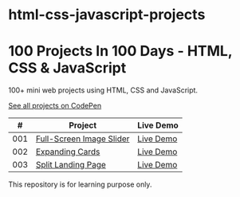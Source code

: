 # html-css-javascript-projects

# 100 Projects In 100 Days - HTML, CSS & JavaScript

100+ mini web projects using HTML, CSS and JavaScript.

[See all projects on CodePen](https://codepen.io/collection/xKgbQQ)

|  #  | Project                                                                                                                                  | Live Demo                                                |
| :-: | ---------------------------------------------------------------------------------------------------------------------------------------- | -------------------------------------------------------- |
| 001 | [Full-Screen Image Slider](https://github.com/VinmayiSwamy/html-css-javascript-projects/tree/main/001-full%20screen%20image%20slider)         | [Live Demo](https://codepen.io/theCoderV/full/vYpxNqZ)  |
| 002 | [Expanding Cards](https://github.com/VinmayiSwamy/html-css-javascript-projects/tree/main/002-expanding%20cards)         | [Live Demo](https://codepen.io/theCoderV/full/LYeWGqQ)  |
| 003 | [Split Landing Page](https://github.com/VinmayiSwamy/html-css-javascript-projects/tree/main/003-split%20landing%20page)         | [Live Demo](https://codepen.io/theCoderV/full/ZEveQrQ)  |

This repository is for learning purpose only.
